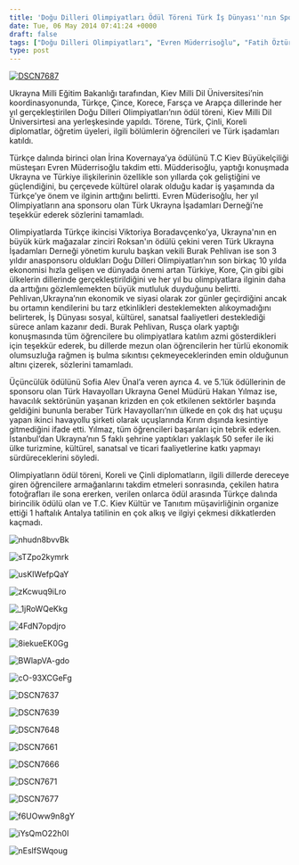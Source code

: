 ```yaml
---
title: 'Doğu Dilleri Olimpiyatları Ödül Töreni Türk İş Dünyası''nın Sponsorluğu''nda Kiev''de Gerçekleşti'
date: Tue, 06 May 2014 07:41:24 +0000
draft: false
tags: ["Doğu Dilleri Olimpiyatları", "Evren Müderrisoğlu", "Fatih Öztürk", "hakan yılmaz", "Kiev Milli Dil Üniversitesi", "Nevzat Kayabaş", "TUİD (Türk Ukrayna İşadamları Derneği)", "Ukrayna Milli Eğitim Bakanlığı"]
type: post
---
```


[![DSCN7687](http://burakpehlivan.org/wp-content/uploads/2014/05/DSCN76871.jpg)](http://burakpehlivan.org/wp-content/uploads/2014/05/DSCN76871.jpg)

Ukrayna Milli Eğitim Bakanlığı tarafından, Kiev Milli Dil Üniversitesi’nin koordinasyonunda, Türkçe, Çince, Korece, Farsça ve Arapça dillerinde her yıl gerçekleştirilen Doğu Dilleri Olimpiyatları’nın ödül töreni, Kiev Milli Dil Üniversirtesi ana yerleşkesinde yapıldı. Törene, Türk, Çinli, Koreli diplomatlar, öğretim üyeleri, ilgili bölümlerin öğrencileri ve Türk işadamları katıldı.

Türkçe dalında birinci olan İrina Kovernaya’ya ödülünü T.C Kiev Büyükelçiliği müsteşarı Evren Müderrisoğlu takdim etti. Müdderisoğlu, yaptığı konuşmada Ukrayna ve Türkiye ilişkilerinin özellikle son yıllarda çok geliştiğini ve güçlendiğini, bu çerçevede kültürel olarak olduğu kadar iş yaşamında da Türkçe’ye önem ve ilginin arttığını belirtti. Evren Müderisoğlu, her yıl Olimpiyatların ana sponsoru olan Türk Ukrayna İşadamları Derneği’ne teşekkür ederek sözlerini tamamladı.

Olimpiyatlarda Türkçe ikincisi Viktoriya Boradavçenko’ya, Ukrayna'nın en büyük kürk mağazalar zinciri Roksan'ın ödülü çekini veren Türk Ukrayna İşadamları Derneği yönetim kurulu başkan vekili Burak Pehlivan ise son 3 yıldır anasponsoru oldukları Doğu Dilleri Olimpiyatları’nın son birkaç 10 yılda ekonomisi hızla gelişen ve dünyada önemi artan Türkiye, Kore, Çin gibi gibi ülkelerin dillerinde gerçekleştirildiğini ve her yıl bu olimpiyatlara ilginin daha da arttığını gözlemlemekten büyük mutluluk duyduğunu belirtti. Pehlivan,Ukrayna’nın ekonomik ve siyasi olarak zor günler geçirdiğini ancak bu ortamın kendilerini bu tarz etkinlikleri desteklemekten alıkoymadığını belirterek, İş Dünyası sosyal, kültürel, sanatsal faaliyetleri desteklediği sürece anlam kazanır dedi. Burak Pehlivan, Rusça olark yaptığı konuşmasında tüm öğrencilere bu olimpiyatlara katılım azmi gösterdikleri için teşekkür ederek, bu dillerde mezun olan öğrencilerin her türlü ekonomik olumsuzluğa rağmen iş bulma sıkıntısı çekmeyeceklerinden emin olduğunun altını çizerek, sözlerini tamamladı.

Üçüncülük ödülünü Sofia Alev Ünal’a veren ayrıca 4. ve 5.’lük ödüllerinin de sponsoru olan Türk Havayolları Ukrayna Genel Müdürü Hakan Yılmaz ise, havacılık sektörünün yaşanan krizden en çok etkilenen sektörler başında geldiğini bununla beraber Türk Havayolları’nın ülkede en çok dış hat uçuşu yapan ikinci havayollu şirketi olarak uçuşlarında Kırım dışında kesintiye gitmediğini ifade etti. Yılmaz, tüm öğrencileri başarıları için tebrik ederken. İstanbul’dan Ukrayna’nın 5 faklı şehrine yaptıkları yaklaşık 50 sefer ile iki ülke turizmine, kültürel, sanatsal ve ticari faaliyetlerine katkı yapmayı sürdüreceklerini söyledi.

Olimpiyatların ödül töreni, Koreli ve Çinli diplomatların, ilgili dillerde dereceye giren öğrencilere armağanlarını takdim etmeleri sonrasında, çekilen hatıra fotoğrafları ile sona ererken, verilen onlarca ödül arasında Türkçe dalında birincilik ödülü olan ve T.C. Kiev Kültür ve Tanııtım müşavirliğinin organize ettiği 1 haftalık Antalya tatilinin en çok alkış ve ilgiyi çekmesi dikkatlerden kaçmadı.

![nhudn8bvvBk](http://tuid.org.ua/wp-content/uploads/2014/05/nhudn8bvvBk.jpg)

![sTZpo2kymrk](http://tuid.org.ua/wp-content/uploads/2014/05/sTZpo2kymrk.jpg)

![usKIWefpQaY](http://tuid.org.ua/wp-content/uploads/2014/05/usKIWefpQaY.jpg)

![zKcwuq9iLro](http://tuid.org.ua/wp-content/uploads/2014/05/zKcwuq9iLro.jpg)

![_1jRoWQeKkg](http://tuid.org.ua/wp-content/uploads/2014/05/1jRoWQeKkg.jpg)

![4FdN7opdjro](http://tuid.org.ua/wp-content/uploads/2014/05/4FdN7opdjro.jpg)

![8iekueEK0Gg](http://tuid.org.ua/wp-content/uploads/2014/05/8iekueEK0Gg.jpg)

![BWlapVA-gdo](http://tuid.org.ua/wp-content/uploads/2014/05/BWlapVA-gdo.jpg)

![cO-93XCGeFg](http://tuid.org.ua/wp-content/uploads/2014/05/cO-93XCGeFg.jpg)

![DSCN7637](http://tuid.org.ua/wp-content/uploads/2014/05/DSCN7637.jpg)

![DSCN7639](http://tuid.org.ua/wp-content/uploads/2014/05/DSCN7639.jpg)

![DSCN7648](http://tuid.org.ua/wp-content/uploads/2014/05/DSCN7648.jpg)

![DSCN7661](http://tuid.org.ua/wp-content/uploads/2014/05/DSCN7661.jpg)

![DSCN7666](http://tuid.org.ua/wp-content/uploads/2014/05/DSCN7666.jpg)

![DSCN7671](http://tuid.org.ua/wp-content/uploads/2014/05/DSCN7671.jpg)

![DSCN7677](http://tuid.org.ua/wp-content/uploads/2014/05/DSCN7677.jpg)

![f6UOww9n8gY](http://tuid.org.ua/wp-content/uploads/2014/05/f6UOww9n8gY.jpg)

![iYsQmO22h0I](http://tuid.org.ua/wp-content/uploads/2014/05/iYsQmO22h0I.jpg)

![nEslfSWqoug](http://tuid.org.ua/wp-content/uploads/2014/05/nEslfSWqoug.jpg)